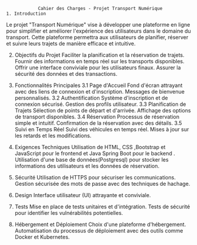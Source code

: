                 Cahier des Charges - Projet Transport Numérique
    1. Introduction
Le projet "Transport Numérique" vise à développer une plateforme en ligne pour simplifier et améliorer l'expérience des utilisateurs dans le domaine du transport. Cette plateforme permettra aux utilisateurs de planifier, réserver et suivre leurs trajets de manière efficace et intuitive.

2. Objectifs du Projet
Faciliter la planification et la réservation de trajets.
Fournir des informations en temps réel sur les transports disponibles.
Offrir une interface conviviale pour les utilisateurs finaux.
Assurer la sécurité des données et des transactions.

3. Fonctionnalités Principales
3.1 Page d'Accueil
Fond d'écran attrayant avec des liens de connexion et d'inscription.
Messages de bienvenue personnalisés.
3.2 Authentification
Système d'inscription et de connexion sécurisé.
Gestion des profils utilisateur.
3.3 Planification de Trajets
Sélection de points de départ et d'arrivée.
Affichage des options de transport disponibles.
3.4 Réservation
Processus de réservation simple et intuitif.
Confirmation de la réservation avec des détails.
3.5 Suivi en Temps Réel
Suivi des véhicules en temps réel.
Mises à jour sur les retards et les modifications.

4. Exigences Techniques
Utilisation de HTML, CSS ,Bootstrap et JavaScript pour le frontend et Java Spring Boot pour le backend .
Utilisation d'une base de données(Postgresql) pour stocker les informations des utilisateurs et les données de réservation.

5. Sécurité 
Utilisation de HTTPS pour sécuriser les communications.
Gestion sécurisée des mots de passe avec des techniques de hachage.

6. Design
Interface utilisateur (UI) attrayante et conviviale.

7. Tests
Mise en place de tests unitaires et d'intégration.
Tests de sécurité pour identifier les vulnérabilités potentielles.

8. Hébergement et Déploiement
Choix d'une plateforme d'hébergement.
Automatisation du processus de déploiement avec des outils comme Docker et Kubernetes.
